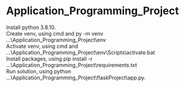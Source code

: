 # Application_Programming_Project
Install python 3.8.10.
</br>
Create venv, using cmd and py -m venv ...\Application_Programming_Project\env\
Activate venv, using cmd and ...\Application_Programming_Project\env\Scripts\activate.bat
</br>
Install packages, using pip install -r ...\Application_Programming_Project\requirements.txt
</br>
Run solution, using python ...\Application_Programming_Project\flaskProject\app.py.
